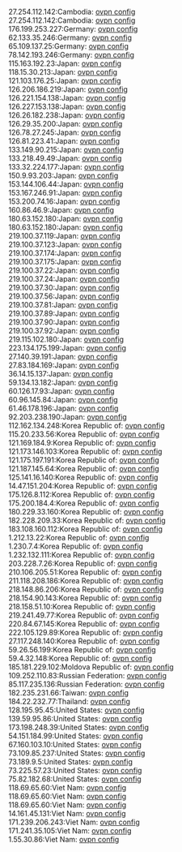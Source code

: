 27.254.112.142:Cambodia: [ovpn config](vpn/27_254_112_142.ovpn)  
27.254.112.142:Cambodia: [ovpn config](vpn/27_254_112_142.ovpn)  
176.199.253.227:Germany: [ovpn config](vpn/176_199_253_227.ovpn)  
62.133.35.246:Germany: [ovpn config](vpn/62_133_35_246.ovpn)  
65.109.137.25:Germany: [ovpn config](vpn/65_109_137_25.ovpn)  
78.142.193.246:Germany: [ovpn config](vpn/78_142_193_246.ovpn)  
115.163.192.23:Japan: [ovpn config](vpn/115_163_192_23.ovpn)  
118.15.30.213:Japan: [ovpn config](vpn/118_15_30_213.ovpn)  
121.103.176.25:Japan: [ovpn config](vpn/121_103_176_25.ovpn)  
126.206.186.219:Japan: [ovpn config](vpn/126_206_186_219.ovpn)  
126.221.154.138:Japan: [ovpn config](vpn/126_221_154_138.ovpn)  
126.227.153.138:Japan: [ovpn config](vpn/126_227_153_138.ovpn)  
126.26.182.238:Japan: [ovpn config](vpn/126_26_182_238.ovpn)  
126.29.35.200:Japan: [ovpn config](vpn/126_29_35_200.ovpn)  
126.78.27.245:Japan: [ovpn config](vpn/126_78_27_245.ovpn)  
126.81.223.41:Japan: [ovpn config](vpn/126_81_223_41.ovpn)  
133.149.90.215:Japan: [ovpn config](vpn/133_149_90_215.ovpn)  
133.218.49.49:Japan: [ovpn config](vpn/133_218_49_49.ovpn)  
133.32.224.177:Japan: [ovpn config](vpn/133_32_224_177.ovpn)  
150.9.93.203:Japan: [ovpn config](vpn/150_9_93_203.ovpn)  
153.144.106.44:Japan: [ovpn config](vpn/153_144_106_44.ovpn)  
153.167.246.91:Japan: [ovpn config](vpn/153_167_246_91.ovpn)  
153.200.74.16:Japan: [ovpn config](vpn/153_200_74_16.ovpn)  
160.86.46.9:Japan: [ovpn config](vpn/160_86_46_9.ovpn)  
180.63.152.180:Japan: [ovpn config](vpn/180_63_152_180.ovpn)  
180.63.152.180:Japan: [ovpn config](vpn/180_63_152_180.ovpn)  
219.100.37.119:Japan: [ovpn config](vpn/219_100_37_119.ovpn)  
219.100.37.123:Japan: [ovpn config](vpn/219_100_37_123.ovpn)  
219.100.37.174:Japan: [ovpn config](vpn/219_100_37_174.ovpn)  
219.100.37.175:Japan: [ovpn config](vpn/219_100_37_175.ovpn)  
219.100.37.22:Japan: [ovpn config](vpn/219_100_37_22.ovpn)  
219.100.37.24:Japan: [ovpn config](vpn/219_100_37_24.ovpn)  
219.100.37.30:Japan: [ovpn config](vpn/219_100_37_30.ovpn)  
219.100.37.56:Japan: [ovpn config](vpn/219_100_37_56.ovpn)  
219.100.37.81:Japan: [ovpn config](vpn/219_100_37_81.ovpn)  
219.100.37.89:Japan: [ovpn config](vpn/219_100_37_89.ovpn)  
219.100.37.90:Japan: [ovpn config](vpn/219_100_37_90.ovpn)  
219.100.37.92:Japan: [ovpn config](vpn/219_100_37_92.ovpn)  
219.115.102.180:Japan: [ovpn config](vpn/219_115_102_180.ovpn)  
223.134.175.199:Japan: [ovpn config](vpn/223_134_175_199.ovpn)  
27.140.39.191:Japan: [ovpn config](vpn/27_140_39_191.ovpn)  
27.83.184.169:Japan: [ovpn config](vpn/27_83_184_169.ovpn)  
36.14.15.137:Japan: [ovpn config](vpn/36_14_15_137.ovpn)  
59.134.13.182:Japan: [ovpn config](vpn/59_134_13_182.ovpn)  
60.126.17.93:Japan: [ovpn config](vpn/60_126_17_93.ovpn)  
60.96.145.84:Japan: [ovpn config](vpn/60_96_145_84.ovpn)  
61.46.178.196:Japan: [ovpn config](vpn/61_46_178_196.ovpn)  
92.203.238.190:Japan: [ovpn config](vpn/92_203_238_190.ovpn)  
112.162.134.248:Korea Republic of: [ovpn config](vpn/112_162_134_248.ovpn)  
115.20.233.56:Korea Republic of: [ovpn config](vpn/115_20_233_56.ovpn)  
121.169.184.9:Korea Republic of: [ovpn config](vpn/121_169_184_9.ovpn)  
121.173.146.103:Korea Republic of: [ovpn config](vpn/121_173_146_103.ovpn)  
121.175.197.191:Korea Republic of: [ovpn config](vpn/121_175_197_191.ovpn)  
121.187.145.64:Korea Republic of: [ovpn config](vpn/121_187_145_64.ovpn)  
125.141.16.140:Korea Republic of: [ovpn config](vpn/125_141_16_140.ovpn)  
14.47.151.204:Korea Republic of: [ovpn config](vpn/14_47_151_204.ovpn)  
175.126.8.112:Korea Republic of: [ovpn config](vpn/175_126_8_112.ovpn)  
175.200.184.4:Korea Republic of: [ovpn config](vpn/175_200_184_4.ovpn)  
180.229.33.160:Korea Republic of: [ovpn config](vpn/180_229_33_160.ovpn)  
182.228.209.33:Korea Republic of: [ovpn config](vpn/182_228_209_33.ovpn)  
183.108.160.112:Korea Republic of: [ovpn config](vpn/183_108_160_112.ovpn)  
1.212.13.22:Korea Republic of: [ovpn config](vpn/1_212_13_22.ovpn)  
1.230.7.4:Korea Republic of: [ovpn config](vpn/1_230_7_4.ovpn)  
1.232.132.111:Korea Republic of: [ovpn config](vpn/1_232_132_111.ovpn)  
203.228.7.26:Korea Republic of: [ovpn config](vpn/203_228_7_26.ovpn)  
210.106.205.51:Korea Republic of: [ovpn config](vpn/210_106_205_51.ovpn)  
211.118.208.186:Korea Republic of: [ovpn config](vpn/211_118_208_186.ovpn)  
218.148.86.206:Korea Republic of: [ovpn config](vpn/218_148_86_206.ovpn)  
218.154.90.143:Korea Republic of: [ovpn config](vpn/218_154_90_143.ovpn)  
218.158.51.10:Korea Republic of: [ovpn config](vpn/218_158_51_10.ovpn)  
219.241.49.77:Korea Republic of: [ovpn config](vpn/219_241_49_77.ovpn)  
220.84.67.145:Korea Republic of: [ovpn config](vpn/220_84_67_145.ovpn)  
222.105.129.89:Korea Republic of: [ovpn config](vpn/222_105_129_89.ovpn)  
27.117.248.140:Korea Republic of: [ovpn config](vpn/27_117_248_140.ovpn)  
59.26.56.199:Korea Republic of: [ovpn config](vpn/59_26_56_199.ovpn)  
59.4.32.148:Korea Republic of: [ovpn config](vpn/59_4_32_148.ovpn)  
185.181.229.102:Moldova Republic of: [ovpn config](vpn/185_181_229_102.ovpn)  
109.252.110.83:Russian Federation: [ovpn config](vpn/109_252_110_83.ovpn)  
85.117.235.136:Russian Federation: [ovpn config](vpn/85_117_235_136.ovpn)  
182.235.231.66:Taiwan: [ovpn config](vpn/182_235_231_66.ovpn)  
184.22.232.77:Thailand: [ovpn config](vpn/184_22_232_77.ovpn)  
128.195.95.45:United States: [ovpn config](vpn/128_195_95_45.ovpn)  
139.59.95.86:United States: [ovpn config](vpn/139_59_95_86.ovpn)  
173.198.248.39:United States: [ovpn config](vpn/173_198_248_39.ovpn)  
54.151.184.99:United States: [ovpn config](vpn/54_151_184_99.ovpn)  
67.160.103.10:United States: [ovpn config](vpn/67_160_103_10.ovpn)  
73.109.85.237:United States: [ovpn config](vpn/73_109_85_237.ovpn)  
73.189.9.5:United States: [ovpn config](vpn/73_189_9_5.ovpn)  
73.225.57.23:United States: [ovpn config](vpn/73_225_57_23.ovpn)  
75.82.182.68:United States: [ovpn config](vpn/75_82_182_68.ovpn)  
118.69.65.60:Viet Nam: [ovpn config](vpn/118_69_65_60.ovpn)  
118.69.65.60:Viet Nam: [ovpn config](vpn/118_69_65_60.ovpn)  
118.69.65.60:Viet Nam: [ovpn config](vpn/118_69_65_60.ovpn)  
14.161.45.131:Viet Nam: [ovpn config](vpn/14_161_45_131.ovpn)  
171.239.206.243:Viet Nam: [ovpn config](vpn/171_239_206_243.ovpn)  
171.241.35.105:Viet Nam: [ovpn config](vpn/171_241_35_105.ovpn)  
1.55.30.86:Viet Nam: [ovpn config](vpn/1_55_30_86.ovpn)  
